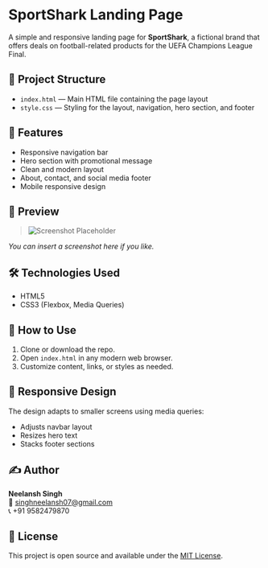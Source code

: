 # SportShark Landing Page

A simple and responsive landing page for **SportShark**, a fictional brand that offers deals on football-related products for the UEFA Champions League Final.

## 🧩 Project Structure

- `index.html` — Main HTML file containing the page layout
- `style.css` — Styling for the layout, navigation, hero section, and footer

## 🚀 Features

- Responsive navigation bar
- Hero section with promotional message
- Clean and modern layout
- About, contact, and social media footer
- Mobile responsive design

## 📸 Preview

> ![Screenshot Placeholder](#)

_You can insert a screenshot here if you like._

## 🛠 Technologies Used

- HTML5
- CSS3 (Flexbox, Media Queries)

## 📂 How to Use

1. Clone or download the repo.
2. Open `index.html` in any modern web browser.
3. Customize content, links, or styles as needed.

## 🧪 Responsive Design

The design adapts to smaller screens using media queries:
- Adjusts navbar layout
- Resizes hero text
- Stacks footer sections

## ✍️ Author

**Neelansh Singh**  
📧 singhneelansh07@gmail.com  
📞 +91 9582479870

## 📄 License

This project is open source and available under the [MIT License](LICENSE).
